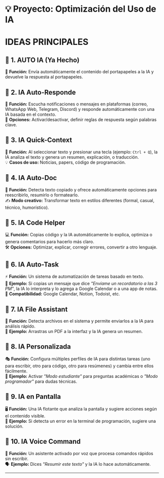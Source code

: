 # 💡 Proyecto: Optimización del Uso de IA  

# IDEAS PRINCIPALES
## 🔹 1. AUTO IA (Ya Hecho)  
📌 **Función:** Envía automáticamente el contenido del portapapeles a la IA y devuelve la respuesta al portapapeles.  

## 🔹 2. IA Auto-Responde  
📩 **Función:** Escucha notificaciones o mensajes en plataformas (correo, WhatsApp Web, Telegram, Discord) y responde automáticamente con una IA basada en el contexto.  
🔧 **Opciones:** Activar/desactivar, definir reglas de respuesta según palabras clave.  

## 🔹 3. IA Quick-Context  
🔎 **Función:** Al seleccionar texto y presionar una tecla (ejemplo: `Ctrl + Q`), la IA analiza el texto y genera un resumen, explicación, o traducción.  
💡 **Casos de uso:** Noticias, papers, código de programación.  

## 🔹 4. IA Auto-Doc  
📜 **Función:** Detecta texto copiado y ofrece automáticamente opciones para reescribirlo, resumirlo o formatearlo.  
✍️ **Modo creativo:** Transformar texto en estilos diferentes (formal, casual, técnico, humorístico).  

## 🔹 5. IA Code Helper  
💻 **Función:** Copias código y la IA automáticamente lo explica, optimiza o genera comentarios para hacerlo más claro.  
🛠️ **Opciones:** Optimizar, explicar, corregir errores, convertir a otro lenguaje.  

## 🔹 6. IA Auto-Task  
⚡ **Función:** Un sistema de automatización de tareas basado en texto.  
📌 **Ejemplo:** Si copias un mensaje que dice *"Envíame un recordatorio a las 3 PM"*, la IA lo interpreta y lo agrega a Google Calendar o a una app de notas.  
🔄 **Compatibilidad:** Google Calendar, Notion, Todoist, etc.  

## 🔹 7. IA File Assistant  
📂 **Función:** Detecta archivos en el sistema y permite enviarlos a la IA para análisis rápido.  
📄 **Ejemplo:** Arrastras un PDF a la interfaz y la IA genera un resumen.  

## 🔹 8. IA Personalizada  
🎭 **Función:** Configura múltiples perfiles de IA para distintas tareas (uno para escribir, otro para código, otro para resúmenes) y cambia entre ellos fácilmente.  
🔘 **Ejemplo:** Activar *"Modo estudiante"* para preguntas académicas o *"Modo programador"* para dudas técnicas.  

## 🔹 9. IA en Pantalla  
🖥️ **Función:** Una IA flotante que analiza la pantalla y sugiere acciones según el contenido visible.  
📌 **Ejemplo:** Si detecta un error en la terminal de programación, sugiere una solución.  

## 🔹 10. IA Voice Command  
🎤 **Función:** Un asistente activado por voz que procesa comandos rápidos sin escribir.  
🗣️ **Ejemplo:** Dices *"Resumir este texto"* y la IA lo hace automáticamente.  

---


